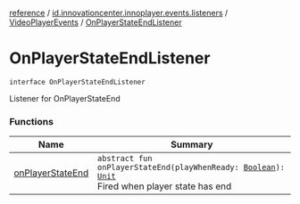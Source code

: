 [reference](../../../index.md) / [id.innovationcenter.innoplayer.events.listeners](../../index.md) / [VideoPlayerEvents](../index.md) / [OnPlayerStateEndListener](./index.md)

# OnPlayerStateEndListener

`interface OnPlayerStateEndListener`

Listener for OnPlayerStateEnd

### Functions

| Name | Summary |
|---|---|
| [onPlayerStateEnd](on-player-state-end.md) | `abstract fun onPlayerStateEnd(playWhenReady: `[`Boolean`](https://kotlinlang.org/api/latest/jvm/stdlib/kotlin/-boolean/index.html)`): `[`Unit`](https://kotlinlang.org/api/latest/jvm/stdlib/kotlin/-unit/index.html)<br>Fired when player state has end |
